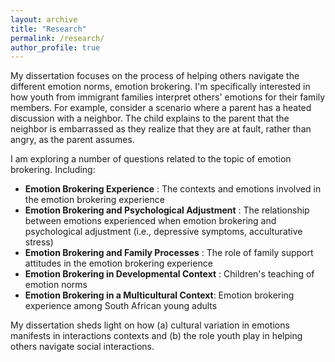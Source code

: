 ```yaml
---
layout: archive
title: "Research"
permalink: /research/
author_profile: true
---
```



My dissertation focuses on the process of helping others navigate the different emotion norms, emotion brokering. I'm specifically interested in how youth from immigrant families interpret others' emotions for their family members. For example, consider a scenario where a parent has a heated discussion with a neighbor. The child explains to the parent that the neighbor is embarrassed as they realize that they are at fault, rather than angry, as the parent assumes. 

I am exploring a number of questions related to the topic of emotion brokering. Including: 

- **Emotion Brokering Experience** : The contexts and emotions involved in the emotion brokering experience
- **Emotion Brokering and Psychological Adjustment** : The relationship between emotions experienced when emotion brokering and psychological adjustment (i.e., depressive symptoms, acculturative stress)
- **Emotion Brokering and Family Processes** : The role of family support attitudes in the emotion brokering experience
- **Emotion Brokering in Developmental Context** : Children's teaching of emotion norms
- **Emotion Brokering in a Multicultural Context**: Emotion brokering experience among South African young adults

My dissertation sheds light on how (a) cultural variation in emotions manifests in interactions contexts and (b) the role youth play in helping others navigate social interactions. 
